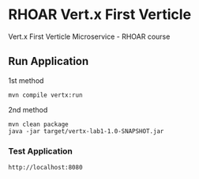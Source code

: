 # RHOAR Vert.x First Verticle
Vert.x First Verticle Microservice - RHOAR course

## Run Application
1st method
```
mvn compile vertx:run
```

2nd method
```
mvn clean package
java -jar target/vertx-lab1-1.0-SNAPSHOT.jar
```

### Test Application
```
http://localhost:8080
```


